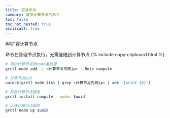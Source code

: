 ```yaml
---
title: 安装命令
summary: 增加计算节点的命令
toc: false
toc_not_nested: true
asciicast: true
---
```


<div id="toc"></div>

<!--
{{site.data.alerts.callout_danger}}	


{{site.data.alerts.end}}

-->

##扩容计算节点

命令在管理节点执行，无需登陆到计算节点
{% include copy-clipboard.html %}
```bash
# 添加计算节点到node集群里
grctl node add -i <计算节点内网ip> --Role compute

# 计算节点uid
uuid=$(grctl node list | grep <计算节点内网ip> | awk '{print $2}')

# 安装计算节点服务
grctl install compute --nodes $uuid

# 上线计算节点服务
grctl node up $uuid
```

